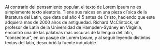 Al contrario del pensamiento popular, el texto de Lorem Ipsum no es simplemente texto aleatorio. 
Tiene sus raices en una pieza cl´sica de la literatura del Latin, que data del año 4
5 antes de Cristo, haciendo que este adquiera mas de 2000 años de antiguedad. Richard McClintock, un profesor de Latin de la 
Universidad de Hampden-Sydney en Virginia, encontró una de las palabras más oscuras de 
la lengua del latín, "consecteur", en un pasaje de Lorem Ipsum, y al seguir leyendo distintos
 textos del latín, descubrió la fuente indudable. 